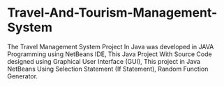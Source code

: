 # Travel-And-Tourism-Management-System

The Travel Management System Project In Java was developed in JAVA Programming using NetBeans IDE, This Java Project With Source Code designed using Graphical User Interface (GUI), This project in Java NetBeans Using Selection Statement (If Statement), Random Function Generator.
